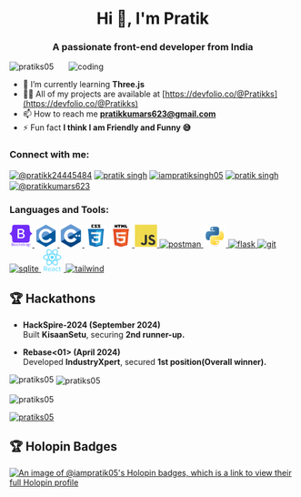 <h1 align="center">Hi 👋, I'm Pratik</h1>
<h3 align="center">A passionate front-end developer from India</h3>

<img align="right" src="coding img.gif" width="400" alt="coding" />
<p align="left">
  <img
    src="https://komarev.com/ghpvc/?username=pratiks05&label=Profile%20views&color=0e75b6&style=flat"
    alt="pratiks05"
  />
</p>

<!--<p align="left"> <a href="https://twitter.com/@pratikk24445484" target="blank"><img src="https://img.shields.io/twitter/follow/@pratikk24445484?logo=twitter&style=for-the-badge" alt="@pratikk24445484" /></a> </p>-->

- 🌱 I’m currently learning **Three.js**
- 👨‍💻 All of my projects are available at
[https://devfolio.co/@Pratikks](https://devfolio.co/@Pratikks) 
- 📫 How to reach
me **pratikkumars623@gmail.com**
- ⚡ Fun fact **I think I am Friendly and Funny
😅**

<h3 align="left">Connect with me:</h3>
<p align="left">
  <a href="https://twitter.com/@pratikk24445484" target="blank"
    ><img
      align="center"
      src="https://raw.githubusercontent.com/rahuldkjain/github-profile-readme-generator/master/src/images/icons/Social/twitter.svg"
      alt="@pratikk24445484"
      height="30"
      width="40"
  /></a>
  <a href="https://www.linkedin.com/in/pratik-singh-53b297254" target="blank"
    ><img
      align="center"
      src="https://raw.githubusercontent.com/rahuldkjain/github-profile-readme-generator/master/src/images/icons/Social/linked-in-alt.svg"
      alt="pratik singh"
      height="30"
      width="40"
  /></a>
  <a href="https://www.instagram.com/iampratiksingh05/" target="blank"
    ><img
      align="center"
      src="https://raw.githubusercontent.com/rahuldkjain/github-profile-readme-generator/master/src/images/icons/Social/instagram.svg"
      alt="iampratiksingh05"
      height="30"
      width="40"
  /></a>
  <a href="http://www.youtube.com/@pratikkumarsingh8438" target="blank"
    ><img
      align="center"
      src="https://raw.githubusercontent.com/rahuldkjain/github-profile-readme-generator/master/src/images/icons/Social/youtube.svg"
      alt="pratik singh"
      height="30"
      width="40"
  /></a>
  <a href="https://www.hackerrank.com/profile/pratikkumars623" target="blank"
    ><img
      align="center"
      src="https://raw.githubusercontent.com/rahuldkjain/github-profile-readme-generator/master/src/images/icons/Social/hackerrank.svg"
      alt="@pratikkumars623"
      height="30"
      width="40"
  /></a>
</p>

<h3 align="left">Languages and Tools:</h3>
<p align="left">
  <a href="https://getbootstrap.com" target="_blank" rel="noreferrer">
    <img
      src="https://raw.githubusercontent.com/devicons/devicon/master/icons/bootstrap/bootstrap-plain-wordmark.svg"
      alt="bootstrap"
      width="40"
      height="40"
    />
  </a>
  <a href="https://www.cprogramming.com/" target="_blank" rel="noreferrer">
    <img
      src="https://raw.githubusercontent.com/devicons/devicon/master/icons/c/c-original.svg"
      alt="c"
      width="40"
      height="40"
    />
  </a>
  <a href="https://www.w3schools.com/cpp/" target="_blank" rel="noreferrer">
    <img
      src="https://raw.githubusercontent.com/devicons/devicon/master/icons/cplusplus/cplusplus-original.svg"
      alt="cplusplus"
      width="40"
      height="40"
    />
  </a>
  <a href="https://www.w3schools.com/css/" target="_blank" rel="noreferrer">
    <img
      src="https://raw.githubusercontent.com/devicons/devicon/master/icons/css3/css3-original-wordmark.svg"
      alt="css3"
      width="40"
      height="40"
    />
  </a>
  <a href="https://www.w3.org/html/" target="_blank" rel="noreferrer">
    <img
      src="https://raw.githubusercontent.com/devicons/devicon/master/icons/html5/html5-original-wordmark.svg"
      alt="html5"
      width="40"
      height="40"
    />
  </a>
  <a
    href="https://developer.mozilla.org/en-US/docs/Web/JavaScript"
    target="_blank"
    rel="noreferrer"
  >
    <img
      src="https://raw.githubusercontent.com/devicons/devicon/master/icons/javascript/javascript-original.svg"
      alt="javascript"
      width="40"
      height="40"
    />
  </a>
  <a href="https://postman.com" target="_blank" rel="noreferrer">
    <img
      src="https://www.vectorlogo.zone/logos/getpostman/getpostman-icon.svg"
      alt="postman"
      width="40"
      height="40"
    />
  </a>
  <a href="https://www.python.org" target="_blank" rel="noreferrer">
    <img
      src="https://raw.githubusercontent.com/devicons/devicon/master/icons/python/python-original.svg"
      alt="python"
      width="40"
      height="40"
    /> </a
  ><a
    href="https://flask.palletsprojects.com/"
    target="_blank"
    rel="noreferrer"
  >
    <img
      src="https://www.vectorlogo.zone/logos/pocoo_flask/pocoo_flask-icon.svg"
      alt="flask"
      width="40"
      height="40"
    />
  </a>
  <a href="https://git-scm.com/" target="_blank" rel="noreferrer">
    <img
      src="https://www.vectorlogo.zone/logos/git-scm/git-scm-icon.svg"
      alt="git"
      width="40"
      height="40"
    />
  </a>
  <a href="https://www.sqlite.org/" target="_blank" rel="noreferrer">
    <img
      src="https://www.vectorlogo.zone/logos/sqlite/sqlite-icon.svg"
      alt="sqlite"
      width="40"
      height="40"
    />
  </a>
  <a href="https://reactjs.org/" target="_blank" rel="noreferrer">
    <img
      src="https://raw.githubusercontent.com/devicons/devicon/master/icons/react/react-original-wordmark.svg"
      alt="react"
      width="40"
      height="40"
    />
  </a>
  <a href="https://tailwindcss.com/" target="_blank" rel="noreferrer">
    <img
      src="https://www.vectorlogo.zone/logos/tailwindcss/tailwindcss-icon.svg"
      alt="tailwind"
      width="40"
      height="40"
    />
  </a>
</p>

## 🏆 Hackathons

- **HackSpire-2024 (September 2024)**  
  Built **KisaanSetu**, securing **2nd runner-up.**
  
- **Rebase<01> (April 2024)**  
  Developed **IndustryXpert**, secured **1st position(Overall winner).**


<p>
  <img
    align="left"
    src="https://github-readme-stats.vercel.app/api/top-langs?username=pratiks05&show_icons=true&locale=en&layout=compact"
    alt="pratiks05"
  />
</p>

<p>
  &nbsp;<img
    align="center"
    src="https://github-readme-stats.vercel.app/api?username=pratiks05&show_icons=true&locale=en"
    alt="pratiks05"
  />
</p>

<p>
  <img
    align="center"
    src="https://github-readme-streak-stats.herokuapp.com/?user=pratiks05&"
    alt="pratiks05"
  />
</p>

<p align="left">
  <a href="https://github.com/ryo-ma/github-profile-trophy"
    ><img
      src="https://github-profile-trophy.vercel.app/?username=pratiks05"
      alt="pratiks05"
  /></a>
</p>

## 🏆 Holopin Badges
[![An image of @iampratik05's Holopin badges, which is a link to view their full Holopin profile](https://holopin.me/iampratik05)](https://holopin.io/@iampratik05)
